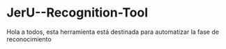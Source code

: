 # JerU--Recognition-Tool
Hola a todos, esta herramienta está destinada para automatizar la fase de reconocimiento
